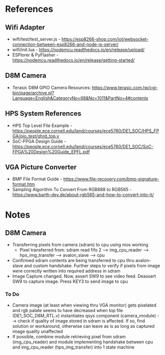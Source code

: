 # References

## Wifi Adapter
* wifi/test/test_server.js - https://esp8266-shop.com/iot/websocket-connection-between-esp8266-and-node-js-server/
* wifi/init.lua - https://nodemcu.readthedocs.io/en/release/upload/
* ESPlorer & PyFlasher - https://nodemcu.readthedocs.io/en/release/getting-started/

## D8M Camera
* Terasic D8M GPIO Camera Resources: https://www.terasic.com.tw/cgi-bin/page/archive.pl?Language=English&CategoryNo=68&No=1011&PartNo=4#contents

## HPS System References
* HPS Top Level File Example - https://people.ece.cornell.edu/land/courses/ece5760/DE1_SOC/HPS_FPGA/pio_test/ghrd_top.v
* SoC-FPGA Design Guide - https://people.ece.cornell.edu/land/courses/ece5760/DE1_SOC/SoC-FPGA%20Design%20Guide_EPFL.pdf

## VGA Picture Converter
* BMP File Format Guide - https://www.file-recovery.com/bmp-signature-format.htm
* Sampling Algorithm To Convert From RGB888 to RGB565 - https://www.barth-dev.de/about-rgb565-and-how-to-convert-into-it/

# Notes
## D8M Camera
* Transferring pixels from camera (sdram) to cpu using nios working
  * Pixel transferred from: sdram read fifo 2 --> img_cpu_reader --> hps_img_transfer --> avalon_slave --> cpu
* Confirmed sdram contents are being transferred to cpu thru avalon-slave and custom handshake. Further steps to verify if pixels from image were correctly written into required address in sdram 
* Image Capture changed. Now, assert SW9 to see video feed. Deassert SW9 to capture image. Press KEY3 to send image to cpu
### To Do
* Camera image (at least when viewing thru VGA monitor) gets pixelated and rgb palate seems to have decreased when top file (DE1_SOC_D8M_RTL.v) instantiates qsys component (camera_module) --> check if quality of image stored in sdram is affected. If so, find solution or workaround, otherwise can leave as is as long as captured image quality unaffected
* If possible, combine module retrieving pixel from sdram (img_cpu_reader) and module implementing handshake between cpu and img_cpu_reader (hps_img_transfer) into 1 state machine
